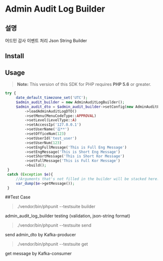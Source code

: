 # Admin Audit Log Builder

## 설명
어드민 감사 이벤트 처리 Json String Builder

## Install


## Usage
> **Note:** This version of this SDK for PHP requires **PHP 5.6** or greater.

```php
try {
     date_default_timezone_set('UTC');
     $admin_audit_builder = new AdminAuditLogBuilder();
     $admin_audit_dto = $admin_audit_builder->setConfig(new AdminAuditLogConfig_V1())
         ->loadAdminAuditLogDTO()
         ->setMenu(MenuCodeType::APPROVAL)
         ->setLevel(LevelType::A)
         ->setAccessIp('127.0.0.1')
         ->setUserName('김**')
         ->setOfficeNum(123)
         ->setUserId('test_user')
         ->setUserNum(123)
         ->setEngFullMessage('This is Full Eng Message')
         ->setEngMessage('This is Short Eng Message')
         ->setShortMessage('This is Short Kor Message')
         ->setFullMessage('This is Full Kor Message')
         ->build();
 }
 catch (Exception $e){
     //Arguments that's not filled in the builder will be stacked here.
     var_dump($e->getMessage());
 }
```

##Test Case
>./vendor/bin/phpunit --testsuite builder

admin_audit_log_builder testing (validation, json-string format)

>./vendor/bin/phpunit --testsuite send

send admin_dto by Kafka-producer

>./vendor/bin/phpunit --testsuite get

get message by Kafka-consumer